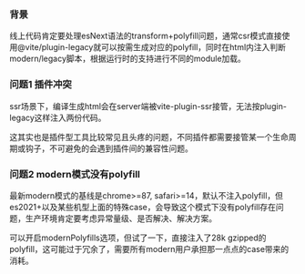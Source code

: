 ### 背景
线上代码肯定要处理esNext语法的transform+polyfill问题，通常csr模式直接使用@vite/plugin-legacy就可以按需生成对应的polyfill，同时在html内注入判断modern/legacy脚本，根据运行时的支持进行不同的module加载。

### 问题1 插件冲突
ssr场景下，编译生成html会在server端被vite-plugin-ssr接管，无法按plugin-legacy这样注入两份代码。

这其实也是插件型工具比较常见且头疼的问题，不同插件都需要接管某一个生命周期或钩子，不可避免的会遇到插件间的兼容性问题。

### 问题2 modern模式没有polyfill
最新modern模式的基线是chrome>=87, safari>=14，默认不注入polyfill，但es2021+以及某些机型上面的特殊case，会导致这个模式下没有polyfill存在问题，生产环境肯定要考虑异常量级、是否解决、解决方案。



可以开启modernPolyfills选项，但试了一下，直接注入了28k gzipped的polyfill，这可能过于冗余了，需要所有modern用户承担那一点点的case带来的消耗。

